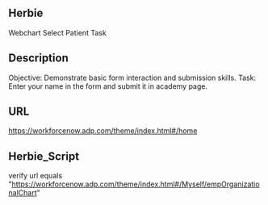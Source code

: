 ## Herbie

Webchart Select Patient Task

## Description

Objective: Demonstrate basic form interaction and submission skills.
Task: Enter your name in the form and submit it in academy page.

## URL
https://workforcenow.adp.com/theme/index.html#/home

## Herbie_Script
verify url equals "https://workforcenow.adp.com/theme/index.html#/Myself/empOrganizationalChart"